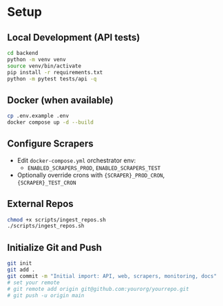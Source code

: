 # Setup

## Local Development (API tests)
```bash
cd backend
python -m venv venv
source venv/bin/activate
pip install -r requirements.txt
python -m pytest tests/api -q
```

## Docker (when available)
```bash
cp .env.example .env
docker compose up -d --build
```

## Configure Scrapers
- Edit `docker-compose.yml` orchestrator env:
  - `ENABLED_SCRAPERS_PROD`, `ENABLED_SCRAPERS_TEST`
- Optionally override crons with `{SCRAPER}_PROD_CRON`, `{SCRAPER}_TEST_CRON`

## External Repos
```bash
chmod +x scripts/ingest_repos.sh
./scripts/ingest_repos.sh
```

## Initialize Git and Push
```bash
git init
git add .
git commit -m "Initial import: API, web, scrapers, monitoring, docs"
# set your remote
# git remote add origin git@github.com:yourorg/yourrepo.git
# git push -u origin main
```